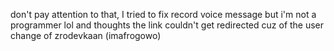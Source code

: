 don't pay attention to that, I tried to fix record voice message but i'm not a programmer lol and thoughts the link couldn't get redirected cuz of the user change of zrodevkaan (imafrogowo)
